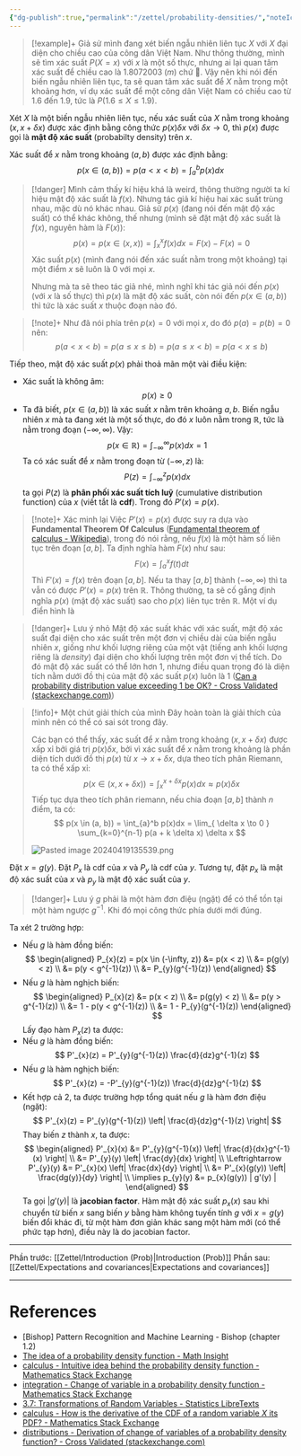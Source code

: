 ```yaml
---
{"dg-publish":true,"permalink":"/zettel/probability-densities/","noteIcon":"📝","created":"2024-04-19T10:19:39.732+07:00","updated":"2024-04-21T12:04:38.791+07:00"}
---
```


>[!example]+
>Giả sử mình đang xét biến ngẫu nhiên liên tục $X$ với $X$ đại diện cho chiều cao của công dân Việt Nam. Như thông thường, mình sẽ tìm xác suất $P(X = x)$ với $x$ là một số thực, nhưng ai lại quan tâm xác suất để chiều cao là $1.8072003 \hspace{3pt} (m)$ chứ 🥲. Vậy nên khi nói đến biến ngẫu nhiên liên tục, ta sẽ quan tâm xác suất để $X$ nằm trong một khoảng hơn, ví dụ xác suất để một công dân Việt Nam có chiều cao từ $1.6$ đến $1.9$, tức là $P(1.6 \leq X \leq 1.9)$. 

Xét $X$ là một biến ngẫu nhiên liên tục, nếu xác suất của $X$ nằm trong khoảng $(x, x + \delta x)$ được xác định bằng công thức $p(x)\delta x$ với $\delta x \to 0$, thì $p(x)$ được gọi là **mật độ xác suất** (probabilty density) trên $x$.

Xác suất để $x$ nằm trong khoảng $(a, b)$ được xác định bằng:
$$
p(x \in (a, b)) = p(a < x < b) = \int_{a}^{b} p(x)dx
$$
>[!danger]
>Mình cảm thấy kí hiệu khá là weird, thông thường người ta kí hiệu mật độ xác suất là $f(x)$. Nhưng tác giả kí hiệu hai xác suất trùng nhau, mặc dù nó khác nhau. Giả sử $p(x)$ (đang nói đến mật độ xác suất) có thể khác không, thế nhưng (mình sẽ đặt mật độ xác suất là $f(x)$, nguyên hàm là $F(x)$):
>$$
p(x) = p(x \in (x, x)) = \int_{x}^x f(x)dx = F(x) - F(x) = 0
>$$
>Xác suất $p(x)$ (mình đang nói đến xác suất nằm trong một khoảng) tại một điểm $x$ sẽ luôn là $0$ với mọi $x$.
>
>Nhưng mà ta sẽ theo tác giả nhé, mình nghĩ khi tác giả nói đến $p(x)$ (với $x$ là số thực) thì $p(x)$ là mật độ xác suất, còn nói đến $p(x \in (a, b))$ thì tức là xác suất $x$ thuộc đoạn nào đó.

>[!note]+
>Như đã nói phía trên $p(x) = 0$ với mọi $x$, do đó $p(a) = p(b) = 0$ nên:
>$$
p(a < x < b) = p(a \leq x \leq b) = p(a \leq x < b) = p(a < x \leq b)
>$$

Tiếp theo, mật độ xác suất $p(x)$ phải thoả mãn một vài điều kiện:
- Xác suất là không âm:
$$
p(x) \geq 0
$$
- Ta đã biết, $p(x \in (a, b))$ là xác suất $x$ nằm trên khoảng $a, b$. Biến ngẫu nhiên $x$ mà ta đang xét là một số thực, do đó $x$ luôn nằm trong $\mathbb{R}$, tức là nằm trong đoạn $(-\infty, \infty)$. Vậy:
$$
p(x \in \mathbb{R}) = \int_{-\infty}^{\infty} p(x)dx = 1
$$
Ta có xác suất để $x$ nằm trong đoạn từ $(-\infty, z)$ là:
$$
P(z) = \int_{-\infty}^z p(x)dx
$$
ta gọi $P(z)$ là **phân phối xác suất tích luỹ** (cumulative distribution function) của $x$ (viết tắt là **cdf**). Trong đó $P'(x) = p(x)$.

>[!note]+ Xác minh lại
>Việc $P'(x) = p(x)$ được suy ra dựa vào **Fundamental Theorem Of Calculus** ([Fundamental theorem of calculus - Wikipedia](https://en.wikipedia.org/wiki/Fundamental_theorem_of_calculus#:~:text=The%20fundamental%20theorem%20of%20calculus,cumulative%20effect%20of%20small%20contributions)), trong đó nói rằng, nếu $f(x)$ là một hàm số liên tục trên đoạn $[a, b]$. Ta định nghĩa hàm $F(x)$ như sau:
>$$
>F(x) = \int_{a}^x f(t)dt
>$$
>Thì $F'(x) = f(x)$ trên đoạn $[a,b]$. Nếu ta thay $[a, b]$ thành $(-\infty, \infty)$ thì ta vẫn có được $P'(x) = p(x)$ trên $\mathbb{R}$. Thông thường, ta sẽ cố gắng định nghĩa $p(x)$ (mật độ xác suất) sao cho $p(x)$ liên tục trên $\mathbb{R}$. Một ví dụ điển hình là 

>[!danger]+ Lưu ý nhỏ
>Mật độ xác suất khác với xác suất, mật độ xác suất đại diện cho xác suất trên một đơn vị chiều dài của biến ngẫu nhiên $x$, giống như khối lượng riêng của một vật (tiếng anh khối lượng riêng là *density*) đại diện cho khối lượng trên một đơn vị thể tích. Do đó mật độ xác suất có thể lớn hơn $1$, nhưng điều quan trọng đó là diện tích nằm dưới đồ thị của mật độ xác suất $p(x)$ luôn là $1$ ([Can a probability distribution value exceeding 1 be OK? - Cross Validated (stackexchange.com)](https://stats.stackexchange.com/questions/4220/can-a-probability-distribution-value-exceeding-1-be-ok/4223#4223)) 

>[!info]+ Một chút giải thích của mình
>Đây hoàn toàn là giải thích của mình nên có thể có sai sót trong đây.
>
>Các bạn có thể thấy, xác suất để $x$ nằm trong khoảng $(x, x + \delta x)$ được xấp xỉ bởi giá trị $p(x)\delta x$, bởi vì xác suất để $x$ nằm trong khoảng là phần diện tích dưới đồ thị $p(x)$ từ $x \to x + \delta x$, dựa theo tích phân Riemann, ta có thể xấp xỉ:
>$$
p(x \in (x , x+ \delta x)) = \int_{x}^{x + \delta x}p(x) dx \approx p(x)\delta x
>$$
>Tiếp tục dựa theo tích phân riemann, nếu chia đoạn $[a, b]$ thành $n$ điểm, ta có:
> $$
p(x \in (a, b)) = \int_{a}^b p(x)dx = \lim_{ \delta x \to 0 } \sum_{k=0}^{n-1} p(a + k \delta x) \delta x
> $$
>
>![Pasted image 20240419135539.png](/img/user/Attachment/Pasted%20image%2020240419135539.png)

Đặt $x = g(y)$. Đặt $P_x$ là cdf của $x$ và $P_y$ là cdf của $y$. Tương tự, đặt $p_x$ là mật độ xác suất của $x$ và $p_y$ là mật độ xác suất của $y$. 

>[!danger]+ Lưu ý
>$g$ phải là một hàm đơn điệu (ngặt) để có thể tồn tại một hàm ngược $g^{-1}$.  Khi đó mọi công thức phía dưới mới đúng.

Ta xét 2 trường hợp:
- Nếu $g$ là hàm đồng biến:
$$
\begin{aligned}
P_{x}(z) = p(x \in (-\infty, z)) &= p(x < z) \\
&= p(g(y) < z) \\ 
&= p(y < g^{-1}(z)) \\
&= P_{y}(g^{-1}(z))
\end{aligned}
$$
- Nếu $g$ là hàm nghịch biến:
$$
\begin{aligned}
P_{x}(z) &= p(x < z) \\
&= p(g(y) < z) \\ 
&= p(y > g^{-1}(z)) \\
&= 1 - p(y < g^{-1}(z)) \\
&= 1 - P_{y}(g^{-1}(z))
\end{aligned}
$$
Lấy đạo hàm $P_x(z)$ ta được:
- Nếu $g$ là hàm đồng biến:
$$
P'_{x}(z) = P'_{y}(g^{-1}(z)) \frac{d}{dz}g^{-1}(z)
$$
- Nếu $g$ là hàm nghịch biến:
$$
P'_{x}(z) = -P'_{y}(g^{-1}(z)) \frac{d}{dz}g^{-1}(z)
$$
- Kết hợp cả 2, ta được trường hợp tổng quát nếu $g$ là hàm đơn điệu (ngặt):
$$
P'_{x}(z) = P'_{y}(g^{-1}(z)) \left| \frac{d}{dz}g^{-1}(z) \right|
$$
Thay biến $z$ thành $x$, ta được:
$$
\begin{aligned}
P'_{x}(x) &= P'_{y}(g^{-1}(x)) \left| \frac{d}{dx}g^{-1}(x) \right| \\
&= P'_{y}(y) \left| \frac{dy}{dx} \right| \\
\Leftrightarrow P'_{y}(y) &= P'_{x}(x) \left| \frac{dx}{dy} \right| \\
&= P'_{x}(g(y)) \left| \frac{dg(y)}{dy} \right| \\
\implies p_{y}(y) &= p_{x}(g(y)) | g'(y) |
\end{aligned}
$$
Ta gọi $|g'(y)|$ là **jacobian factor**. Hàm mật độ xác suất $p_x(x)$ sau khi chuyển từ biến $x$ sang biến $y$ bằng hàm không tuyến tính $g$ với $x = g(y)$ biến đổi khác đi, từ một hàm đơn giản khác sang một hàm mới (có thể phức tạp hơn), điều này là do jacobian factor.

---

Phần trước: [[Zettel/Introduction (Prob)\|Introduction (Prob)]]
Phần sau: [[Zettel/Expectations and covariances\|Expectations and covariances]]

---
# References

- [Bishop] Pattern Recognition and Machine Learning - Bishop (chapter 1.2)
- [The idea of a probability density function - Math Insight](https://mathinsight.org/probability_density_function_idea)
- [calculus - Intuitive idea behind the probability density function - Mathematics Stack Exchange](https://math.stackexchange.com/questions/709209/intuitive-idea-behind-the-probability-density-function)
- [integration - Change of variable in a probability density function - Mathematics Stack Exchange](https://math.stackexchange.com/questions/1424388/change-of-variable-in-a-probability-density-function)
- [3.7: Transformations of Random Variables - Statistics LibreTexts](https://stats.libretexts.org/Bookshelves/Probability_Theory/Probability_Mathematical_Statistics_and_Stochastic_Processes_(Siegrist)/03%3A_Distributions/3.07%3A_Transformations_of_Random_Variables)
- [calculus - How is the derivative of the CDF of a random variable $X$ its PDF? - Mathematics Stack Exchange](https://math.stackexchange.com/questions/248269/how-is-the-derivative-of-the-cdf-of-a-random-variable-x-its-pdf)
- [distributions - Derivation of change of variables of a probability density function? - Cross Validated (stackexchange.com)](https://stats.stackexchange.com/questions/239588/derivation-of-change-of-variables-of-a-probability-density-function)